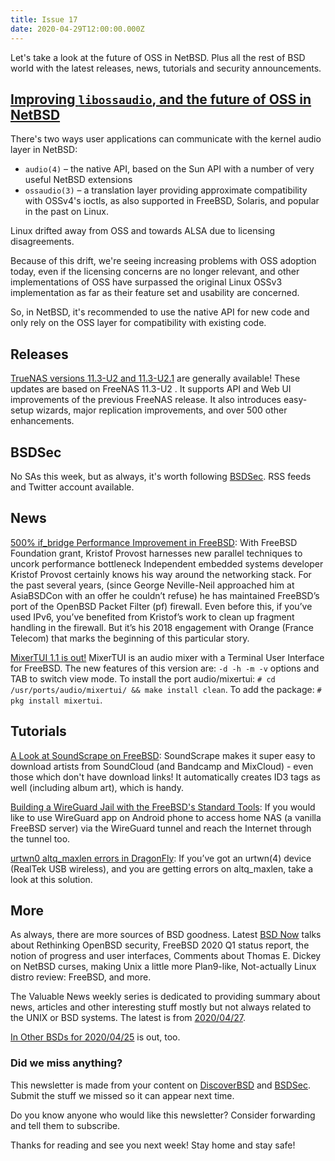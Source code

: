 ```yaml
---
title: Issue 17
date: 2020-04-29T12:00:00.000Z
---
```


Let's take a look at the future of OSS in NetBSD. Plus all the rest of BSD world with the latest releases, news, tutorials and security announcements.

<!-- more -->

## [Improving `libossaudio`, and the future of OSS in NetBSD](https://blog.netbsd.org/tnf/entry/improving_libossaudio_and_the_future?utm_source=bsdweekly)

There's two ways user applications can communicate with the kernel audio layer in NetBSD:

- `audio(4)` – the native API, based on the Sun API with a number of very useful NetBSD extensions
- `ossaudio(3)` – a translation layer providing approximate compatibility with OSSv4's ioctls, as also supported in FreeBSD, Solaris, and popular in the past on Linux.

Linux drifted away from OSS and towards ALSA due to licensing disagreements.

Because of this drift, we're seeing increasing problems with OSS adoption today, even if the licensing concerns are no longer relevant, and other implementations of OSS have surpassed the original Linux OSSv3 implementation as far as their feature set and usability are concerned.

So, in NetBSD, it's recommended to use the native API for new code and only rely on the OSS layer for compatibility with existing code.

## Releases

[TrueNAS versions 11.3-U2 and 11.3-U2.1](https://www.ixsystems.com/blog/truenas-11-3-u2-is-available/?utm_source=bsdweekly) are generally available! These updates are based on FreeNAS 11.3-U2 . It supports API and Web UI improvements of the previous FreeNAS release. It also introduces easy-setup wizards, major replication improvements, and over 500 other enhancements.

## BSDSec

No SAs this week, but as always, it's worth following [BSDSec](https://bsdsec.net). RSS feeds and Twitter account available.

## News

[500% if_bridge Performance Improvement in FreeBSD](https://www.freebsdfoundation.org/blog/500-if_bridge-performance-improvement/?utm_source=bsdweekly): With FreeBSD Foundation grant, Kristof Provost harnesses new parallel techniques to uncork performance bottleneck Independent embedded systems developer Kristof Provost certainly knows his way around the networking stack. For the past several years, (since George Neville-Neil approached him at AsiaBSDCon with an offer he couldn’t refuse) he has maintained FreeBSD’s port of the OpenBSD Packet Filter (pf) firewall. Even before this, if you’ve used IPv6, you’ve benefited from Kristof’s work to clean up fragment handling in the firewall. But it’s his 2018 engagement with Orange (France Telecom) that marks the beginning of this particular story.

[MixerTUI 1.1 is out!](https://alfix.gitlab.io/bsd/2020/04/23/mixertui-1-1.html?utm_source=bsdweekly) MixerTUI is an audio mixer with a Terminal User Interface for FreeBSD. The new features of this version are: `-d -h -m -v` options and TAB to switch view mode. To install the port audio/mixertui: `# cd /usr/ports/audio/mixertui/ && make install clean`. To add the package: `# pkg install mixertui`.

## Tutorials

[A Look at SoundScrape on FreeBSD](https://www.youtube.com/watch?v=Av2pG2oDilc&utm_source=bsdweekly): SoundScrape makes it super easy to download artists from SoundCloud (and Bandcamp and MixCloud) - even those which don't have download links! It automatically creates ID3 tags as well (including album art), which is handy.

[Building a WireGuard Jail with the FreeBSD's Standard Tools](https://genneko.github.io/playing-with-bsd/networking/freebsd-wireguard-jail/?utm_source=bsdweekly): If you  would like to use WireGuard app on Android phone to access home NAS (a vanilla FreeBSD server) via the WireGuard tunnel and reach the Internet through the tunnel too.

[urtwn0 altq_maxlen errors in DragonFly](https://www.dragonflydigest.com/2020/04/27/24455.html?utm_source=bsdweekly): If you’ve got an urtwn(4) device (RealTek USB wireless), and you are getting errors on altq_maxlen, take a look at this solution.

## More

As always, there are more sources of BSD goodness. Latest [BSD Now](https://www.youtube.com/watch?v=yX7vBcrNyu0&utm_source=bsdweekly) talks about Rethinking OpenBSD security, FreeBSD 2020 Q1 status report, the notion of progress and user interfaces, Comments about Thomas E. Dickey on NetBSD curses, making Unix a little more Plan9-like, Not-actually Linux distro review: FreeBSD, and more.

The Valuable News weekly series is dedicated to providing summary about news, articles and other interesting stuff mostly but not always related to the UNIX or BSD systems. The latest is from [2020/04/27](https://vermaden.wordpress.com/2020/04/27/valuable-news-2020-04-27/?utm_source=bsdweekly).

[In Other BSDs for 2020/04/25](https://www.dragonflydigest.com/2020/04/25/24428.html?utm_source=bsdweekly) is out, too.

### Did we miss anything?

This newsletter is made from your content on [DiscoverBSD](https://discoverbsd.com) and [BSDSec](https://bsdsec.net). Submit the stuff we missed so it can appear next time.

Do you know anyone who would like this newsletter? Consider forwarding and tell them to subscribe.

Thanks for reading and see you next week! Stay home and stay safe!
